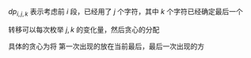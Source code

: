 $dp_{i,j,k}$ 表示考虑前 $i$ 段，已经用了 $j$ 个字符，其中 $k$ 个字符已经确定最后一个

转移可以每次枚举 $j,k$ 的变化量，然后贪心的分配

具体的贪心为将 第一次出现的放在当前最后，最后一次出现的方